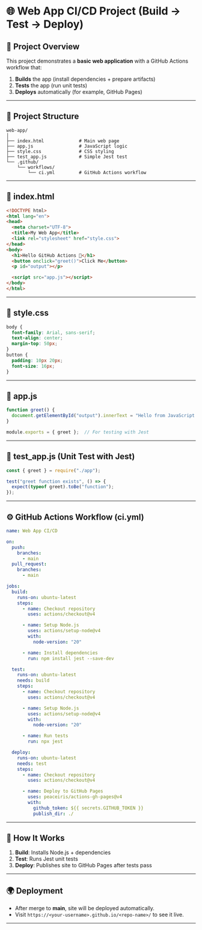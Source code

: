 # 🌐 Web App CI/CD Project (Build → Test → Deploy)

## 🎯 Project Overview

This project demonstrates a **basic web application** with a GitHub Actions workflow that:

1. **Builds** the app (install dependencies + prepare artifacts)
2. **Tests** the app (run unit tests)
3. **Deploys** automatically (for example, GitHub Pages)

---

## 📂 Project Structure

```
web-app/
│
├── index.html             # Main web page
├── app.js                 # JavaScript logic
├── style.css              # CSS styling
├── test_app.js            # Simple Jest test
└── .github/
    └── workflows/
        └── ci.yml         # GitHub Actions workflow
```

---

## 📝 index.html

```html
<!DOCTYPE html>
<html lang="en">
<head>
  <meta charset="UTF-8">
  <title>My Web App</title>
  <link rel="stylesheet" href="style.css">
</head>
<body>
  <h1>Hello GitHub Actions 🚀</h1>
  <button onclick="greet()">Click Me</button>
  <p id="output"></p>

  <script src="app.js"></script>
</body>
</html>
```

---

## 📝 style.css

```css
body {
  font-family: Arial, sans-serif;
  text-align: center;
  margin-top: 50px;
}
button {
  padding: 10px 20px;
  font-size: 16px;
}
```

---

## 📝 app.js

```javascript
function greet() {
  document.getElementById("output").innerText = "Hello from JavaScript!";
}

module.exports = { greet };  // For testing with Jest
```

---

## 📝 test\_app.js (Unit Test with Jest)

```javascript
const { greet } = require("./app");

test("greet function exists", () => {
  expect(typeof greet).toBe("function");
});
```

---

## ⚙️ GitHub Actions Workflow (ci.yml)

```yaml
name: Web App CI/CD

on:
  push:
    branches:
      - main
  pull_request:
    branches:
      - main

jobs:
  build:
    runs-on: ubuntu-latest
    steps:
      - name: Checkout repository
        uses: actions/checkout@v4

      - name: Setup Node.js
        uses: actions/setup-node@v4
        with:
          node-version: "20"

      - name: Install dependencies
        run: npm install jest --save-dev

  test:
    runs-on: ubuntu-latest
    needs: build
    steps:
      - name: Checkout repository
        uses: actions/checkout@v4

      - name: Setup Node.js
        uses: actions/setup-node@v4
        with:
          node-version: "20"

      - name: Run tests
        run: npx jest

  deploy:
    runs-on: ubuntu-latest
    needs: test
    steps:
      - name: Checkout repository
        uses: actions/checkout@v4

      - name: Deploy to GitHub Pages
        uses: peaceiris/actions-gh-pages@v4
        with:
          github_token: ${{ secrets.GITHUB_TOKEN }}
          publish_dir: ./
```

---

## 🚀 How It Works

1. **Build**: Installs Node.js + dependencies
2. **Test**: Runs Jest unit tests
3. **Deploy**: Publishes site to GitHub Pages after tests pass

---

## 🌍 Deployment

* After merge to **main**, site will be deployed automatically.
* Visit `https://<your-username>.github.io/<repo-name>/` to see it live.

---

